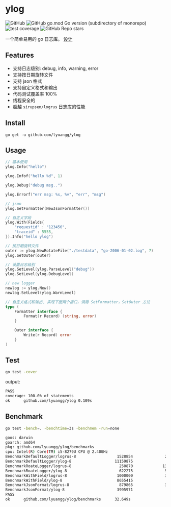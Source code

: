 # ylog

![GitHub](https://img.shields.io/github/license/lyuangg/ylog?style=flat-square)
![GitHub go.mod Go version (subdirectory of monorepo)](https://img.shields.io/github/go-mod/go-version/lyuangg/ylog?style=flat-square&logo=go)
![test coverage](https://img.shields.io/badge/test-100%25-brightgreen?style=flat-square)
![GitHub Repo stars](https://img.shields.io/github/stars/lyuangg/ylog?style=flat-square)


一个简单易用的 go 日志库。 [设计](http://yuancoder.com/ylog/)

## Features

- 支持日志级别: debug, info, warning, error
- 支持按日期旋转文件
- 支持 json 格式
- 支持自定义格式和输出
- 代码测试覆盖率 100%
- 线程安全的
- 超越 `sirupsen/logrus` 日志库的性能

## Install

```
go get -u github.com/lyuangg/ylog
```

## Usage

```go
// 基本使用
ylog.Info("hello")

ylog.Infof("hello %d", 1)

ylog.Debug("debug msg..")

ylog.Errorf("err msg: %s, %v", "err", "msg")

// json
ylog.SetFormatter(NewJsonFormatter())

// 自定义字段
ylog.With(Fields{
    "requestid" : "123456",
    "traceid" : 5555,
}).Info("hello ylog")

// 按日期旋转文件
outer := ylog.NewRotateFile("./testdata", "go-2006-01-02.log", 7)
ylog.SetOuter(outer)

// 设置日志级别
ylog.SetLevel(ylog.ParseLevel("debug"))
ylog.SetLevel(ylog.DebugLevel)

// new logger
newlog := ylog.New()
newlog.SetLevel(ylog.WarnLevel)

// 自定义格式和输出, 实现下面两个接口，调用 SetFormatter，SetOuter 方法
type (
    Formatter interface {
		Format(r Record) (string, error)
	}

    Outer interface {
		Write(r Record) error
	}
)
```

## Test

```bash
go test -cover
```

output:

```bash
PASS
coverage: 100.0% of statements
ok      github.com/lyuangg/ylog 0.109s
```

## Benchmark

```bash
go test -bench=. -benchtime=3s -benchmem -run=none
```

```bash
goos: darwin
goarch: amd64
pkg: github.com/lyuangg/ylog/benchmarks
cpu: Intel(R) Core(TM) i5-8279U CPU @ 2.40GHz
BenchmarkDefaultLogger/logrus-8                  1528854              2652 ns/op             576 B/op         17 allocs/op
BenchmarkDefaultLogger/ylog-8                   11159875               307.4 ns/op           276 B/op          6 allocs/op
BenchmarkRoateLogger/logrus-8                     250870             13076 ns/op             945 B/op         21 allocs/op
BenchmarkRoateLogger/ylog-8                       622275              5385 ns/op             292 B/op          8 allocs/op
BenchmarkWithField/logrus-8                      1000000              3094 ns/op             881 B/op         18 allocs/op
BenchmarkWithField/ylog-8                        8655415               387.6 ns/op           500 B/op          7 allocs/op
BenchmarkJsonFormat/logrus-8                      879865              3747 ns/op            1682 B/op         29 allocs/op
BenchmarkJsonFormat/ylog-8                       3995971               999.0 ns/op          1585 B/op         25 allocs/op
PASS
ok      github.com/lyuangg/ylog/benchmarks      32.649s
```